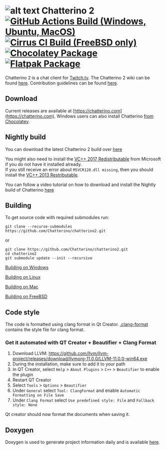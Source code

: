 ![alt text](https://fourtf.com/img/chatterino-icon-64.png)
Chatterino 2 [![GitHub Actions Build (Windows, Ubuntu, MacOS)](https://github.com/Chatterino/chatterino2/workflows/Build/badge.svg?branch=master)](https://github.com/Chatterino/chatterino2/actions?query=workflow%3ABuild+branch%3Amaster) [![Cirrus CI Build (FreeBSD only)](https://api.cirrus-ci.com/github/Chatterino/chatterino2.svg?branch=master)](https://cirrus-ci.com/github/Chatterino/chatterino2/master) [![Chocolatey Package](https://img.shields.io/chocolatey/v/chatterino?include_prereleases)](https://chocolatey.org/packages/chatterino) [![Flatpak Package](https://img.shields.io/flathub/v/com.chatterino.chatterino)](https://flathub.org/apps/details/com.chatterino.chatterino)
============

Chatterino 2 is a chat client for [Twitch.tv](https://twitch.tv).
The Chatterino 2 wiki can be found [here](https://wiki.chatterino.com).
Contribution guidelines can be found [here](https://wiki.chatterino.com/Contributing%20for%20Developers).

## Download

Current releases are available at [https://chatterino.com](https://chatterino.com).
Windows users can also install Chatterino [from Chocolatey](https://chocolatey.org/packages/chatterino).

## Nightly build

You can download the latest Chatterino 2 build over [here](https://github.com/Chatterino/chatterino2/releases/tag/nightly-build)

You might also need to install the [VC++ 2017 Redistributable](https://aka.ms/vs/15/release/vc_redist.x64.exe) from Microsoft if you do not have it installed already.  
If you still receive an error about `MSVCR120.dll missing`, then you should install the [VC++ 2013 Restributable](https://download.microsoft.com/download/2/E/6/2E61CFA4-993B-4DD4-91DA-3737CD5CD6E3/vcredist_x64.exe).

You can follow a video tutorial on how to download and install the Nightly build of Chatterino [here](https://youtu.be/AdRwK2osHWU)

## Building

To get source code with required submodules run:

```
git clone --recurse-submodules https://github.com/Chatterino/chatterino2.git
```

or

```
git clone https://github.com/Chatterino/chatterino2.git
cd chatterino2
git submodule update --init --recursive
```

[Building on Windows](../master/BUILDING_ON_WINDOWS.md)

[Building on Linux](../master/BUILDING_ON_LINUX.md)

[Building on Mac](../master/BUILDING_ON_MAC.md)

[Building on FreeBSD](../master/BUILDING_ON_FREEBSD.md)

## Code style

The code is formatted using clang format in Qt Creator. [.clang-format](src/.clang-format) contains the style file for clang format.

### Get it automated with QT Creator + Beautifier + Clang Format

1. Download LLVM: https://github.com/llvm/llvm-project/releases/download/llvmorg-11.0.0/LLVM-11.0.0-win64.exe
2. During the installation, make sure to add it to your path
3. In QT Creator, select `Help` > `About Plugins` > `C++` > `Beautifier` to enable the plugin
4. Restart QT Creator
5. Select `Tools` > `Options` > `Beautifier`
6. Under `General` select `Tool: ClangFormat` and enable `Automatic Formatting on File Save`
7. Under `Clang Format` select `Use predefined style: File` and `Fallback style: None`

Qt creator should now format the documents when saving it.

## Doxygen

Doxygen is used to generate project information daily and is available [here](https://doxygen.chatterino.com).
